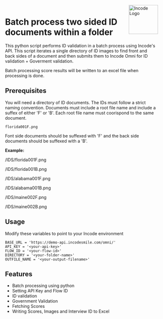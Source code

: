 <img src="https://incode.com/wp-content/uploads/2022/12/cropped-favicon.jpg?w=96" alt="Incode Logo" title="Incode Developer Sample | Python" align="right" height="96" width="96"/>

# Batch process two sided ID documents within a folder

This python script performs ID validation in a batch process using Incode's API.  This script iterates a single directory of ID images to find front and back sides of a document and then submits them to Incode Omni for ID validation + Goverment validation.  

Batch processing score results will be written to an excel file when processing is done.

## Prerequisites

You will need a directory of ID documents.  The IDs must follow a strict naming convention.  Documents must include a root file name and include a suffex of either 'F' or 'B'.  Each root file name must coorispond to the same document.

```florida001F.png```

Font side documents should be suffexed with 'F' and the back side documents should be suffexed with a 'B'.

__Example:__

/IDS/florida001F.png

/IDS/florida001B.png

/IDS/alabama001F.png

/IDS/alabama001B.png

/IDS/maine002F.png

/IDS/maine002B.png

## Usage

Modify these variables to point to your Incode environment 

```
BASE_URL = 'https://demo-api.incodesmile.com/omni/'
API_KEY = '<your-api-key>'
FLOW_ID = '<your-flow-id>'
DIRECTORY = '<your-folder-name>'
OUTFILE_NAME = '<your-output-filename>'
```

## Features

* Batch processing using python
* Setting API Key and Flow ID
* ID validation
* Government Validation
* Fetching Scores
* Writing Scores, Images and Interview ID to Excel

